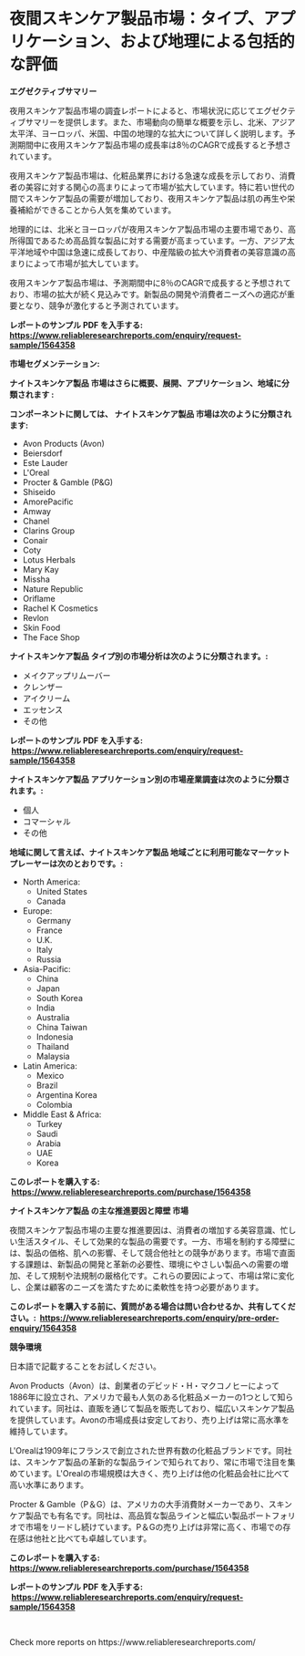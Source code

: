 <p><h1>夜間スキンケア製品市場：タイプ、アプリケーション、および地理による包括的な評価</h1></p><p><strong>エグゼクティブサマリー</strong></p>
<p><p>夜用スキンケア製品市場の調査レポートによると、市場状況に応じてエグゼクティブサマリーを提供します。また、市場動向の簡単な概要を示し、北米、アジア太平洋、ヨーロッパ、米国、中国の地理的な拡大について詳しく説明します。予測期間中に夜用スキンケア製品市場の成長率は8％のCAGRで成長すると予想されています。</p><p>夜用スキンケア製品市場は、化粧品業界における急速な成長を示しており、消費者の美容に対する関心の高まりによって市場が拡大しています。特に若い世代の間でスキンケア製品の需要が増加しており、夜用スキンケア製品は肌の再生や栄養補給ができることから人気を集めています。</p><p>地理的には、北米とヨーロッパが夜用スキンケア製品市場の主要市場であり、高所得国であるため高品質な製品に対する需要が高まっています。一方、アジア太平洋地域や中国は急速に成長しており、中産階級の拡大や消費者の美容意識の高まりによって市場が拡大しています。</p><p>夜用スキンケア製品市場は、予測期間中に8％のCAGRで成長すると予想されており、市場の拡大が続く見込みです。新製品の開発や消費者ニーズへの適応が重要となり、競争が激化すると予測されています。</p></p>
<p><strong>レポートのサンプル PDF を入手する: <a href="https://www.reliableresearchreports.com/enquiry/request-sample/1564358">https://www.reliableresearchreports.com/enquiry/request-sample/1564358</a></strong></p>
<p><strong>市場セグメンテーション:</strong></p>
<p><strong> ナイトスキンケア製品 市場はさらに概要、展開、アプリケーション、地域に分類されます :</strong></p>
<p><strong>コンポーネントに関しては、 ナイトスキンケア製品 市場は次のように分類されます: &nbsp;</strong></p>
<p><ul><li>Avon Products (Avon)</li><li>Beiersdorf</li><li>Este Lauder</li><li>L'Oreal</li><li>Procter & Gamble (P&G)</li><li>Shiseido</li><li>AmorePacific</li><li>Amway</li><li>Chanel</li><li>Clarins Group</li><li>Conair</li><li>Coty</li><li>Lotus Herbals</li><li>Mary Kay</li><li>Missha</li><li>Nature Republic</li><li>Oriflame</li><li>Rachel K Cosmetics</li><li>Revlon</li><li>Skin Food</li><li>The Face Shop</li></ul></p>
<p><strong> ナイトスキンケア製品 タイプ別の市場分析は次のように分類されます。:</strong></p>
<p><ul><li>メイクアップリムーバー</li><li>クレンザー</li><li>アイクリーム</li><li>エッセンス</li><li>その他</li></ul></p>
<p><strong>レポートのサンプル PDF を入手する: &nbsp;<a href="https://www.reliableresearchreports.com/enquiry/request-sample/1564358">https://www.reliableresearchreports.com/enquiry/request-sample/1564358</a></strong></p>
<p><strong> ナイトスキンケア製品 アプリケーション別の市場産業調査は次のように分類されます。:</strong></p>
<p><ul><li>個人</li><li>コマーシャル</li><li>その他</li></ul></p>
<p><strong>地域に関して言えば、ナイトスキンケア製品 地域ごとに利用可能なマーケットプレーヤーは次のとおりです。:</strong></p>
<p><ul>
    <li>
        North America:
        <ul>
            <li>United States</li>
            <li>Canada</li>
        </ul>
    </li>
    <li>
        Europe:
        <ul>
            <li>Germany</li>
            <li>France</li>
            <li>U.K.</li>
            <li>Italy</li>
            <li>Russia</li>
        </ul>
    </li>
    <li>
        Asia-Pacific:
        <ul>
            <li>China</li>
            <li>Japan</li>
            <li>South Korea</li>
            <li>India</li>
            <li>Australia</li>
            <li>China Taiwan</li>
            <li>Indonesia</li>
            <li>Thailand</li>
            <li>Malaysia</li>
        </ul>
    </li>
    <li>
        Latin America:
        <ul>
            <li>Mexico</li>
            <li>Brazil</li>
            <li>Argentina Korea</li>
            <li>Colombia</li>
        </ul>
    </li>
    <li>
        Middle East & Africa:
        <ul>
            <li>Turkey</li>
            <li>Saudi</li>
            <li>Arabia</li>
            <li>UAE</li>
            <li>Korea</li>
        </ul>
    </li>
    </ul></p>
<p><strong>このレポートを購入する: &nbsp;<a href="https://www.reliableresearchreports.com/purchase/1564358">https://www.reliableresearchreports.com/purchase/1564358</a></strong></p>
<p><strong>ナイトスキンケア製品 の主な推進要因と障壁 市場</strong></p>
<p><p>夜間スキンケア製品市場の主要な推進要因は、消費者の増加する美容意識、忙しい生活スタイル、そして効果的な製品の需要です。一方、市場を制約する障壁には、製品の価格、肌への影響、そして競合他社との競争があります。市場で直面する課題は、新製品の開発と革新の必要性、環境にやさしい製品への需要の増加、そして規制や法規制の厳格化です。これらの要因によって、市場は常に変化し、企業は顧客のニーズを満たすために柔軟性を持つ必要があります。</p></p>
<p><strong>このレポートを購入する前に、質問がある場合は問い合わせるか、共有してください。:&nbsp; <a href="https://www.reliableresearchreports.com/enquiry/pre-order-enquiry/1564358">https://www.reliableresearchreports.com/enquiry/pre-order-enquiry/1564358</a></strong></p>
<p><strong>競争環境</strong></p>
<p><p>日本語で記載することをお試しください。</p><p>Avon Products（Avon）は、創業者のデビッド・H・マクコノヒーによって1886年に設立され、アメリカで最も人気のある化粧品メーカーの1つとして知られています。同社は、直販を通じて製品を販売しており、幅広いスキンケア製品を提供しています。Avonの市場成長は安定しており、売り上げは常に高水準を維持しています。</p><p>L'Orealは1909年にフランスで創立された世界有数の化粧品ブランドです。同社は、スキンケア製品の革新的な製品ラインで知られており、常に市場で注目を集めています。L'Orealの市場規模は大きく、売り上げは他の化粧品会社に比べて高い水準にあります。</p><p>Procter & Gamble（P＆G）は、アメリカの大手消費財メーカーであり、スキンケア製品でも有名です。同社は、高品質な製品ラインと幅広い製品ポートフォリオで市場をリードし続けています。P＆Gの売り上げは非常に高く、市場での存在感は他社と比べても卓越しています。</p></p>
<p><strong>このレポートを購入する: &nbsp; <a href="https://www.reliableresearchreports.com/purchase/1564358">https://www.reliableresearchreports.com/purchase/1564358</a></strong></p>
<p><strong>レポートのサンプル PDF を入手する: &nbsp;<a href="https://www.reliableresearchreports.com/enquiry/request-sample/1564358">https://www.reliableresearchreports.com/enquiry/request-sample/1564358</a></strong><strong></strong></p>
<p>&nbsp;</p>
<p>Check more reports on https://www.reliableresearchreports.com/</p>